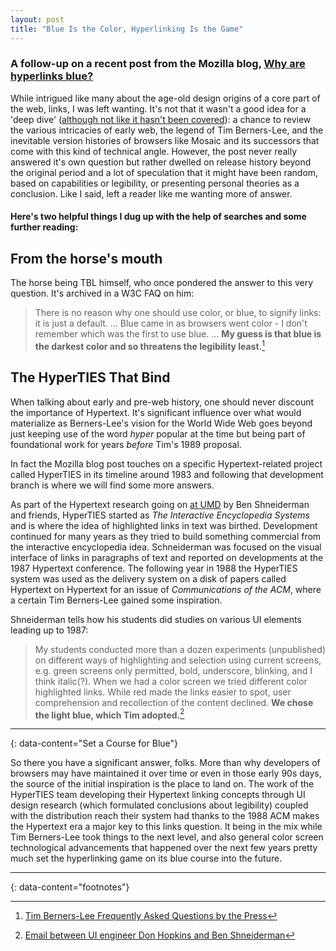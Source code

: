 ```yaml
---
layout: post
title: "Blue Is the Color, Hyperlinking Is the Game"
---
```

<!-- 
Left wanting after that recent blog that asked Why are hyperlinks blue? Couple things:
From the horse's mouth–
Tim Berners-Lee himself in a Press FAQ: "…it is just a default… My guess is that blue is the darkest color and so threatens the legibility least."

Look to the Hypertext–
Ben Shneiderman who worked on the HyperTIES interactive system did studies on visual interface patterns leading up to 1987 including highlighted links, choosing blue which TBL then was influenced by later.

Blue Is the Color, Hyperlinking Is the Game

#ui #webdesign #history
  -->

### A follow-up on a recent post from the Mozilla blog, [Why are hyperlinks blue?](https://blog.mozilla.org/en/internet-culture/deep-dives/why-are-hyperlinks-blue/)

While intrigued like many about the age-old design origins of a core part of the web, links, I was left wanting. It's not that it wasn't a good idea for a 'deep dive' ([although not like it hasn't been covered](https://css-tricks.com/chapter-2-browsers/)): a chance to review the various intricacies of early web, the legend of Tim Berners-Lee, and the inevitable version histories of browsers like Mosaic and its successors that come with this kind of technical angle. However, the post never really answered it's own question but rather dwelled on release history beyond the original period and a lot of speculation that it might have been random, based on capabilities or legibility, or presenting personal theories as a conclusion. Like I said, left a reader like me wanting more of answer.

#### Here's two helpful things I dug up with the help of searches and some further reading:

## From the horse's mouth

The horse being TBL himself, who once pondered the answer to this very question. It's archived in a W3C FAQ on him:

>  There is no reason why one should use color, or blue, to signify links: it is just a default. … Blue came in as browsers went color - I don't remember which was the first to use blue. … **My guess is that blue is the darkest color and so threatens the legibility least.**[^1]

## The HyperTIES That Bind

When talking about early and pre-web history, one should never discount the importance of Hypertext. It's significant influence over what would materialize as Berners-Lee's vision for the World Wide Web goes beyond just keeping use of the word *hyper* popular at the time but being part of foundational work for years *before* Tim's 1989 proposal.

In fact the Mozilla blog post touches on a specific Hypertext-related project called HyperTIES in its timeline around 1983 and following that development branch is where we will find some more answers.

As part of the Hypertext research going on [at UMD](https://www.cs.umd.edu/hcil/hyperties/) by Ben Shneiderman and friends, HyperTIES started as *The Interactive Encyclopedia Systems* and is where the idea of highlighted links in text was birthed. Development continued for many years as they tried to build something commercial from the interactive encyclopedia idea. Schneiderman was focused on the visual interface of links in paragraphs of text and reported on developments at the 1987 Hypertext conference. The following year in 1988 the HyperTIES system was used as the delivery system on a disk of papers called Hypertext on Hypertext for an issue of *Communications of the ACM*, where a certain Tim Berners-Lee gained some inspiration. 

Shneiderman tells how his students did studies on various UI elements leading up to 1987:

> My students conducted more than a dozen experiments (unpublished) on different ways of highlighting and selection using current screens, e.g. green screens only permitted, bold, underscore, blinking, and I think italic(?). When we had a color screen we tried different color highlighted links. While red made the links easier to spot, user comprehension and recollection of the content declined. **We chose the light blue, which Tim adopted.**[^2]

---
{: data-content="Set a Course for Blue"}

So there you have a significant answer, folks. More than why developers of browsers may have maintained it over time or even in those early 90s days, the source of the initial inspiration is the place to land on. The work of the HyperTIES team developing their Hypertext linking concepts through UI design research (which formulated conclusions about legibility) coupled with the distribution reach their system had thanks to the 1988 ACM makes the Hypertext era a major key to this links question. It being in the mix while Tim Berners-Lee took things to the next level, and also general color screen technological advancements that happened over the next few years pretty much set the hyperlinking game on its blue course into the future.


---
{: data-content="footnotes"}

[^1]: [Tim Berners-Lee Frequently Asked Questions by the Press](https://www.w3.org/People/Berners-Lee/FAQ.html#etc)
[^2]: [Email between UI engineer Don Hopkins and Ben Shneiderman](https://news.ycombinator.com/item?id=28317104)